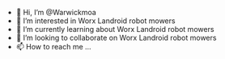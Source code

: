 - 👋 Hi, I’m @Warwickmoa
- 👀 I’m interested in Worx Landroid robot mowers
- 🌱 I’m currently learning about  Worx Landroid robot mowers
- 💞️ I’m looking to collaborate on  Worx Landroid robot mowers
- 📫 How to reach me ...

<!---
Warwickmoa/Warwickmoa is a ✨ special ✨ repository because its `README.md` (this file) appears on your GitHub profile.
You can click the Preview link to take a look at your changes.
--->
